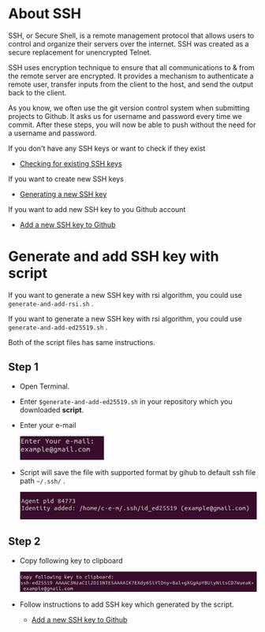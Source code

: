 # <b>About SSH</b>

SSH, or Secure Shell, is a remote management protocol that allows users to control and organize their servers over the internet. SSH was created as a secure replacement for unencrypted Telnet.

SSH uses encryption technique to ensure that all communications to & from the remote server are encrypted. It provides a mechanism to authenticate a remote user, transfer inputs from the client to the host, and send the output back to the client.

As you know, we often use the git version control system when submitting projects to Github. It asks us for username and password every time we commit. After these steps, you will now be able to push without the need for a username and password.

If you don't have any SSH keys or want to check if they exist
- [Checking for existing SSH keys](./check-ssh.md)

If you want to create new SSH keys 
- [Generating a new SSH key](./generate-ssh.md)

If you want to add new SSH key to you Github account 
- [Add a new SSH key to Github](./add-ssh-key-to-GIthub.md)


# <b>Generate and add SSH key with script</b>

If you want to generate a new SSH key with rsi algorithm, you could use `generate-and-add-rsi.sh` .

If you want to generate a new SSH key with rsi algorithm, you could use `generate-and-add-ed25519.sh` .

Both of the script files has same instructions.


## **Step 1**

- Open Terminal.

- Enter `$generate-and-add-ed25519.sh`  in your repository which you downloaded **script**.

- Enter your e-mail

     <img src="./Assets/ssh_generate/input.png" width="170">

- Script will save the file with supported format by gihub to  default ssh file  path  `~/.ssh/` . 

  <img src="./Assets/ssh_generate/agent-add.png" width="556">

## **Step 2**

- Copy following key to clipboard 

    <img src="./Assets/ssh_generate/result.png" width="756">


- Follow instructions to add SSH key which generated by the script. 
  - [Add a new SSH key to Github](./add-ssh-key-to-GIthub.md)
